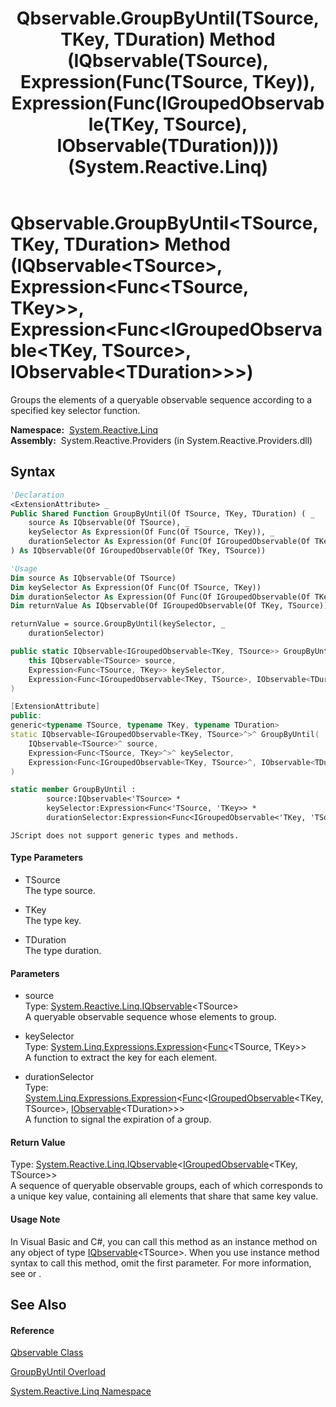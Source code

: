 ﻿---
title: Qbservable.GroupByUntil(TSource, TKey, TDuration) Method (IQbservable(TSource), Expression(Func(TSource, TKey)), Expression(Func(IGroupedObservable(TKey, TSource), IObservable(TDuration)))) (System.Reactive.Linq)
TOCTitle: GroupByUntil(TSource, TKey, TDuration) Method (IQbservable(TSource), Expression(Func(TSource, TKey)), Expression(Func(IGroupedObservable(TKey, TSource), IObservable(TDuration))))
ms:assetid: M:System.Reactive.Linq.Qbservable.GroupByUntil``3(System.Reactive.Linq.IQbservable{``0},System.Linq.Expressions.Expression{System.Func{``0,``1}},System.Linq.Expressions.Expression{System.Func{System.Reactive.Linq.IGroupedObservable{``1,``0},System.IObservable{``2}}})
ms:mtpsurl: https://msdn.microsoft.com/en-us/library/Hh229102(v=VS.103)
ms:contentKeyID: 36068519
ms.date: 06/28/2011
mtps_version: v=VS.103
dev_langs:
- vb
- csharp
- c++
- fsharp
- jscript
---

# Qbservable.GroupByUntil\<TSource, TKey, TDuration\> Method (IQbservable\<TSource\>, Expression\<Func\<TSource, TKey\>\>, Expression\<Func\<IGroupedObservable\<TKey, TSource\>, IObservable\<TDuration\>\>\>)

Groups the elements of a queryable observable sequence according to a specified key selector function.

**Namespace:**  [System.Reactive.Linq](hh211929\(v=vs.103\).md)  
**Assembly:**  System.Reactive.Providers (in System.Reactive.Providers.dll)

## Syntax

``` vb
'Declaration
<ExtensionAttribute> _
Public Shared Function GroupByUntil(Of TSource, TKey, TDuration) ( _
    source As IQbservable(Of TSource), _
    keySelector As Expression(Of Func(Of TSource, TKey)), _
    durationSelector As Expression(Of Func(Of IGroupedObservable(Of TKey, TSource), IObservable(Of TDuration))) _
) As IQbservable(Of IGroupedObservable(Of TKey, TSource))
```

``` vb
'Usage
Dim source As IQbservable(Of TSource)
Dim keySelector As Expression(Of Func(Of TSource, TKey))
Dim durationSelector As Expression(Of Func(Of IGroupedObservable(Of TKey, TSource), IObservable(Of TDuration)))
Dim returnValue As IQbservable(Of IGroupedObservable(Of TKey, TSource))

returnValue = source.GroupByUntil(keySelector, _
    durationSelector)
```

``` csharp
public static IQbservable<IGroupedObservable<TKey, TSource>> GroupByUntil<TSource, TKey, TDuration>(
    this IQbservable<TSource> source,
    Expression<Func<TSource, TKey>> keySelector,
    Expression<Func<IGroupedObservable<TKey, TSource>, IObservable<TDuration>>> durationSelector
)
```

``` c++
[ExtensionAttribute]
public:
generic<typename TSource, typename TKey, typename TDuration>
static IQbservable<IGroupedObservable<TKey, TSource>^>^ GroupByUntil(
    IQbservable<TSource>^ source, 
    Expression<Func<TSource, TKey>^>^ keySelector, 
    Expression<Func<IGroupedObservable<TKey, TSource>^, IObservable<TDuration>^>^>^ durationSelector
)
```

``` fsharp
static member GroupByUntil : 
        source:IQbservable<'TSource> * 
        keySelector:Expression<Func<'TSource, 'TKey>> * 
        durationSelector:Expression<Func<IGroupedObservable<'TKey, 'TSource>, IObservable<'TDuration>>> -> IQbservable<IGroupedObservable<'TKey, 'TSource>> 
```

``` jscript
JScript does not support generic types and methods.
```

#### Type Parameters

  - TSource  
    The type source.

<!-- end list -->

  - TKey  
    The type key.

<!-- end list -->

  - TDuration  
    The type duration.

#### Parameters

  - source  
    Type: [System.Reactive.Linq.IQbservable](hh229328\(v=vs.103\).md)\<TSource\>  
    A queryable observable sequence whose elements to group.  

<!-- end list -->

  - keySelector  
    Type: [System.Linq.Expressions.Expression](https://msdn.microsoft.com/en-us/library/Bb335710)\<[Func](https://msdn.microsoft.com/en-us/library/Bb549151)\<TSource, TKey\>\>  
    A function to extract the key for each element.  

<!-- end list -->

  - durationSelector  
    Type: [System.Linq.Expressions.Expression](https://msdn.microsoft.com/en-us/library/Bb335710)\<[Func](https://msdn.microsoft.com/en-us/library/Bb549151)\<[IGroupedObservable](hh229876\(v=vs.103\).md)\<TKey, TSource\>, [IObservable](https://msdn.microsoft.com/en-us/library/Dd990377)\<TDuration\>\>\>  
    A function to signal the expiration of a group.  

#### Return Value

Type: [System.Reactive.Linq.IQbservable](hh229328\(v=vs.103\).md)\<[IGroupedObservable](hh229876\(v=vs.103\).md)\<TKey, TSource\>\>  
A sequence of queryable observable groups, each of which corresponds to a unique key value, containing all elements that share that same key value.  

#### Usage Note

In Visual Basic and C\#, you can call this method as an instance method on any object of type [IQbservable](hh229328\(v=vs.103\).md)\<TSource\>. When you use instance method syntax to call this method, omit the first parameter. For more information, see [](https://msdn.microsoft.com/en-us/library/Bb384936) or [](https://msdn.microsoft.com/en-us/library/Bb383977).

## See Also

#### Reference

[Qbservable Class](hh211693\(v=vs.103\).md)

[GroupByUntil Overload](hh211895\(v=vs.103\).md)

[System.Reactive.Linq Namespace](hh211929\(v=vs.103\).md)

